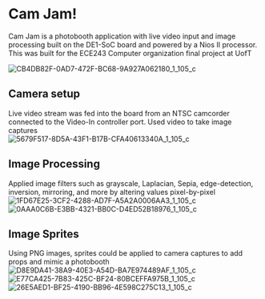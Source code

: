# Cam Jam!
Cam Jam is a photobooth application with live video input and image processing built on the DE1-SoC board and powered by a Nios II processor. This was 
built for the ECE243 Computer organization final project at UofT

![CB4DB82F-0AD7-472F-BC68-9A927A062180_1_105_c](https://github.com/rkchan77/camjam/assets/86031810/b949885b-320d-4cdd-be0c-98a254d020ed)

## Camera setup 
Live video stream was fed into the board from an NTSC camcorder connected to the Video-In controller port. Used video to take image captures  
![5679F517-8D5A-43F1-B17B-CFA40613340A_1_105_c](https://github.com/rkchan77/camjam/assets/86031810/ddb5867d-9301-4bca-9507-9febac5bfefb)


## Image Processing
Applied image filters such as grayscale, Laplacian, Sepia, edge-detection, inversion, mirroring, and more by altering values pixel-by-pixel
![1FD67E25-3CF2-4288-AD7F-A5A2A0006AA3_1_105_c](https://github.com/rkchan77/camjam/assets/86031810/33f87070-1b01-4bda-8e1d-1fd76a7ff787)
![0AAA0C6B-E3BB-4321-BB0C-D4ED52B18976_1_105_c](https://github.com/rkchan77/camjam/assets/86031810/2ce4eeac-917c-4218-bb59-8ed3b51823e3)

## Image Sprites
Using PNG images, sprites could be applied to camera captures to add props and mimic a photobooth
![D8E9DA41-38A9-40E3-A54D-BA7E974489AF_1_105_c](https://github.com/rkchan77/camjam/assets/86031810/4f242e9a-0b70-4860-a155-3346c714d147)
![E77CA425-7B83-425C-BF24-80BCEFFA975B_1_105_c](https://github.com/rkchan77/camjam/assets/86031810/5200be7c-b3c8-473a-a2c5-628879f31290)
![26E5AED1-BF25-4190-BB96-4E598C275C13_1_105_c](https://github.com/rkchan77/camjam/assets/86031810/073e489a-6969-4249-990a-e96e9ec74724)

